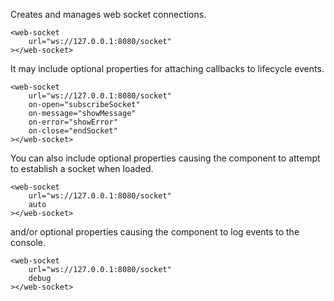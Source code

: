 Creates and manages web socket connections.

    <web-socket
        url="ws://127.0.0.1:8080/socket"
    ></web-socket>

It may include optional properties for attaching callbacks to lifecycle events.

    <web-socket
        url="ws://127.0.0.1:8080/socket"
        on-open="subscribeSocket"
        on-message="showMessage"
        on-error="showError"
        on-close="endSocket"
    ></web-socket>

You can also include optional properties causing the component to attempt to establish a socket when loaded.

    <web-socket
        url="ws://127.0.0.1:8080/socket"
        auto
    ></web-socket>

and/or optional properties causing the component to log events to the console.

    <web-socket
        url="ws://127.0.0.1:8080/socket"
        debug
    ></web-socket>